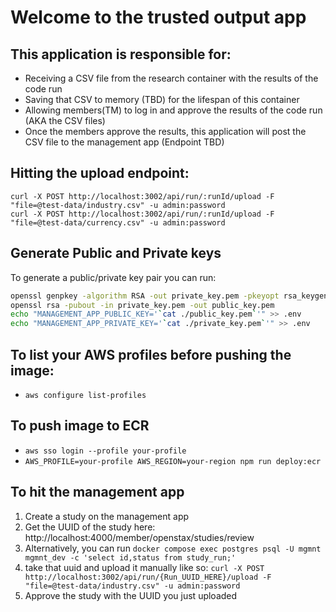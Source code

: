 # Welcome to the trusted output app

## This application is responsible for:
-   Receiving a CSV file from the research container with the results of the code run
-   Saving that CSV to memory (TBD) for the lifespan of this container
-   Allowing members(TM) to log in and approve the results of the code run (AKA the CSV files)
-   Once the members approve the results, this application will post the CSV file to the management app (Endpoint TBD)

## Hitting the upload endpoint:
```
curl -X POST http://localhost:3002/api/run/:runId/upload -F "file=@test-data/industry.csv" -u admin:password
curl -X POST http://localhost:3002/api/run/:runId/upload -F "file=@test-data/currency.csv" -u admin:password
```

## Generate Public and Private keys
To generate a public/private key pair you can run:

```bash
openssl genpkey -algorithm RSA -out private_key.pem -pkeyopt rsa_keygen_bits:4096
openssl rsa -pubout -in private_key.pem -out public_key.pem
echo "MANAGEMENT_APP_PUBLIC_KEY='`cat ./public_key.pem`'" >> .env
echo "MANAGEMENT_APP_PRIVATE_KEY='`cat ./private_key.pem`'" >> .env
```

## To list your AWS profiles before pushing the image:
-   `aws configure list-profiles`

## To push image to ECR
-   `aws sso login --profile your-profile`
-   `AWS_PROFILE=your-profile AWS_REGION=your-region npm run deploy:ecr`

## To hit the management app
1. Create a study on the management app
1. Get the UUID of the study here: http://localhost:4000/member/openstax/studies/review
1. Alternatively, you can run `docker compose exec postgres psql -U mgmnt mgmnt_dev -c 'select id,status from study_run;'`
1. take that uuid and upload it manually like so: `curl -X POST http://localhost:3002/api/run/{Run_UUID_HERE}/upload -F "file=@test-data/industry.csv" -u admin:password`
1. Approve the study with the UUID you just uploaded
